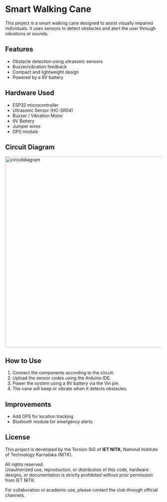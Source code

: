# Smart Walking Cane 

This project is a smart walking cane designed to assist visually impaired individuals. It uses sensors to detect obstacles and alert the user through vibrations or sounds.

## Features

- Obstacle detection using ultrasonic sensors
- Buzzer/vibration feedback
- Compact and lightweight design
- Powered by a 9V battery

## Hardware Used

- ESP32 microcontroller
- Ultrasonic Sensor (HC-SR04)
- Buzzer / Vibration Motor
- 9V Battery
- Jumper wires
- GPS module

## Circuit Diagram

<img width="613" alt="circuitdiagram" src="https://github.com/user-attachments/assets/398ec5e4-2dcc-467d-8be2-a87f724ebaf3" />


## How to Use

1. Connect the components according to the circuit.
2. Upload the sensor codes using the Arduino IDE.
3. Power the system using a 9V battery via the Vin pin.
4. The cane will beep or vibrate when it detects obstacles.

## Improvements

- Add GPS for location tracking
- Bluetooth module for emergency alerts

## License

This project is developed by the Torsion SIG of **IET NITK**, National Institute of Technology Karnataka (NITK).

All rights reserved.  
Unauthorized use, reproduction, or distribution of this code, hardware designs, or documentation is strictly prohibited without prior permission from IET NITK.

For collaboration or academic use, please contact the club through official channels.
